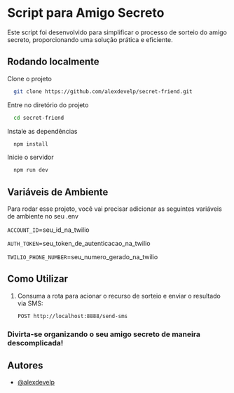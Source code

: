 
# Script para Amigo Secreto

Este script foi desenvolvido para simplificar o processo de sorteio do amigo secreto, proporcionando uma solução prática e eficiente.



## Rodando localmente

Clone o projeto

```bash
  git clone https://github.com/alexdevelp/secret-friend.git
```

Entre no diretório do projeto

```bash
  cd secret-friend
```

Instale as dependências

```bash
  npm install
```

Inicie o servidor

```bash
  npm run dev
```


## Variáveis de Ambiente

Para rodar esse projeto, você vai precisar adicionar as seguintes variáveis de ambiente no seu .env



`ACCOUNT_ID`=seu_id_na_twilio

`AUTH_TOKEN`=seu_token_de_autenticacao_na_twilio

`TWILIO_PHONE_NUMBER`=seu_numero_gerado_na_twilio



## Como Utilizar

1. Consuma a rota para acionar o recurso de sorteio e enviar o resultado via SMS:

   ```bash
   POST http://localhost:8888/send-sms


### Divirta-se organizando o seu amigo secreto de maneira descomplicada!



## Autores

- [@alexdevelp](https://www.github.com/alexdevelp)

